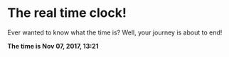 # The real time clock!

Ever wanted to know what the time is? Well, your journey is about to end!

**The time is Nov 07, 2017, 13:21**